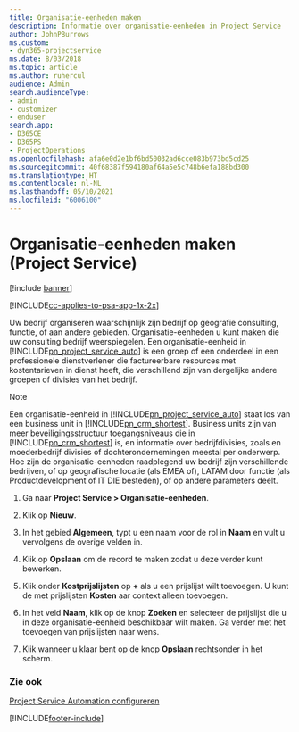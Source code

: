 ```yaml
---
title: Organisatie-eenheden maken
description: Informatie over organisatie-eenheden in Project Service
author: JohnPBurrows
ms.custom:
- dyn365-projectservice
ms.date: 8/03/2018
ms.topic: article
ms.author: ruhercul
audience: Admin
search.audienceType:
- admin
- customizer
- enduser
search.app:
- D365CE
- D365PS
- ProjectOperations
ms.openlocfilehash: afa6e0d2e1bf6bd50032ad6cce083b973bd5cd25
ms.sourcegitcommit: 40f68387f594180af64a5e5c748b6efa188bd300
ms.translationtype: HT
ms.contentlocale: nl-NL
ms.lasthandoff: 05/10/2021
ms.locfileid: "6006100"
---
```

# <a name="create-organizational-units-project-service"></a>Organisatie-eenheden maken (Project Service)

[!include [banner](../includes/psa-now-project-operations.md)]

[!INCLUDE[cc-applies-to-psa-app-1x-2x](../includes/cc-applies-to-psa-app-1x-2x.md)]

Uw bedrijf organiseren waarschijnlijk zijn bedrijf op geografie consulting, functie, of aan andere gebieden. Organisatie-eenheden u kunt maken die uw consulting bedrijf weerspiegelen. Een organisatie-eenheid in [!INCLUDE[pn_project_service_auto](../includes/pn-project-service-auto.md)] is een groep of een onderdeel in een professionele dienstverlener die factureerbare resources met kostentarieven in dienst heeft, die verschillend zijn van dergelijke andere groepen of divisies van het bedrijf.  
  
> [!NOTE]
>  Een organisatie-eenheid in [!INCLUDE[pn_project_service_auto](../includes/pn-project-service-auto.md)] staat los van een business unit in [!INCLUDE[pn_crm_shortest](../includes/pn-crm-shortest.md)]. Business units zijn van meer beveiligingsstructuur toegangsniveaus die in [!INCLUDE[pn_crm_shortest](../includes/pn-crm-shortest.md)] is, en informatie over bedrijfdivisies, zoals en moederbedrijf divisies of dochterondernemingen meestal per onderwerp. Hoe zijn de organisatie-eenheden raadplegend uw bedrijf zijn verschillende bedrijven, of op geografische locatie (als EMEA of), LATAM door functie (als Productdevelopment of IT DIE besteden), of op andere parameters deelt.  
  
1.  Ga naar **Project Service > Organisatie-eenheden**.  
  
2.  Klik op **Nieuw**.  
  
3.  In het gebied **Algemeen**, typt u een naam voor de rol in **Naam** en vult u vervolgens de overige velden in.  
  
4.  Klik op **Opslaan** om de record te maken zodat u deze verder kunt bewerken.  
  
5.  Klik onder **Kostprijslijsten** op **+** als u een prijslijst wilt toevoegen. U kunt de met prijslijsten **Kosten** aar context alleen toevoegen.  
  
6.  In het veld **Naam**, klik op de knop **Zoeken** en selecteer de prijslijst die u in deze organisatie-eenheid beschikbaar wilt maken. Ga verder met het toevoegen van prijslijsten naar wens.  
  
7.  Klik wanneer u klaar bent op de knop **Opslaan** rechtsonder in het scherm.  
  
### <a name="see-also"></a>Zie ook  
 [Project Service Automation configureren](../psa/configure.md)


[!INCLUDE[footer-include](../includes/footer-banner.md)]